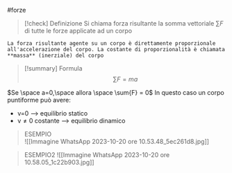#forze 
>[!check] Definizione
>Si chiama forza risultante la somma vettoriale $\sum{F}$
>di tutte le forze applicate ad un corpo

	La forza risultante agente su un corpo è direttamente proporzionale 
	all'accelerazione del corpo. La costante di proporzionalità è chiamata 
	**massa** (inerziale) del corpo

>[!summary] Formula
>$$\sum{F} = ma $$

 $Se \space a=0,\space allora \space \sum{F} = 0$ 
In questo caso un corpo puntiforme può avere:
- v=0 --> equilibrio statico
- v$\neq 0$ costante --> equilibrio dinamico

>ESEMPIO	
>	![[Immagine WhatsApp 2023-10-20 ore 10.53.48_5ec261d8.jpg]]


>ESEMPIO2
>	![[Immagine WhatsApp 2023-10-20 ore 10.58.05_1c22b903.jpg]]